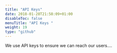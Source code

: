 ```yaml
---
title: "API Keys"
date: 2018-01-28T21:58:09+01:00
disableToc: false
menuTitle: "API Keys "
weight: 19
type: "github"
---
```


We use API keys to ensure we can reach our users....